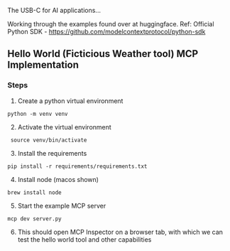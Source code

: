 The USB-C for AI applications...

Working through the examples found over at huggingface.
Ref: Official Python SDK - https://github.com/modelcontextprotocol/python-sdk

## Hello World (Ficticious Weather tool) MCP Implementation

### Steps

1. Create a python virtual environment

```python -m venv venv```

2. Activate the virtual environment

``` source venv/bin/activate```

3. Install the requirements

```pip install -r requirements/requirements.txt```

4. Install node (macos shown)

```brew install node```

5. Start the example MCP server

```mcp dev server.py```

6. This should open MCP Inspector on a browser tab, with which we can test the hello world tool and other capabilities
